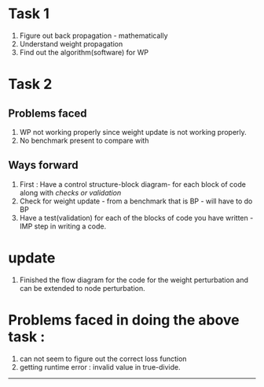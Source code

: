 # Task 1
1. Figure out back propagation - mathematically
2. Understand weight propagation
3. Find out the algorithm(software) for WP


# Task 2
## Problems faced
1. WP not working properly since weight update is not working properly.
2. No benchmark present to compare with

## Ways forward
1. First : Have a control structure-block diagram- for each block of code along with *checks or validation*
2. Check for weight update - from a benchmark that is BP - will have to do BP
3. Have a test(validation) for each of the blocks of code  you have written - IMP step in writing a code.
   
# update 
1. Finished the flow diagram for the code for the weight perturbation and can be extended to node perturbation.

# Problems faced in doing the above task :
1. can not seem to figure out the correct loss function
2. getting runtime error : invalid value in true-divide.

---